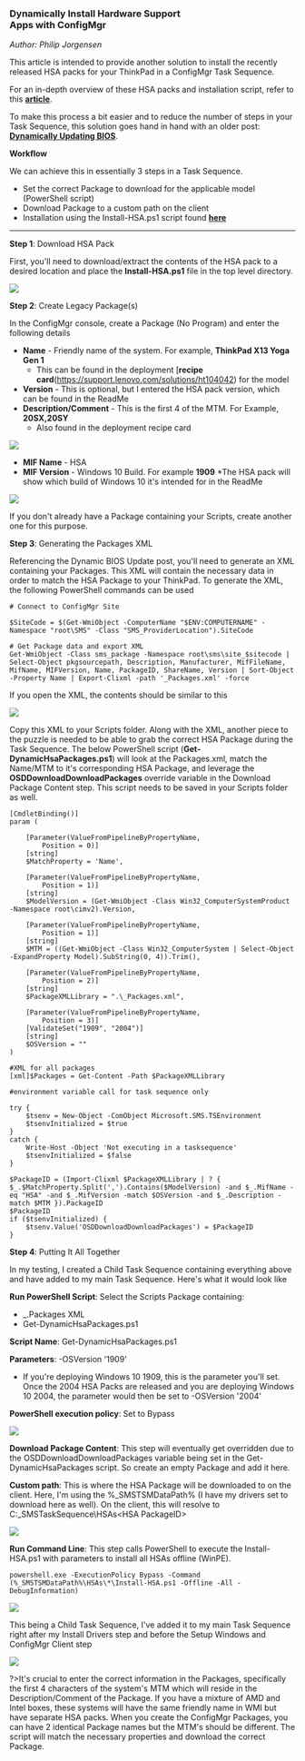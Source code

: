 ### Dynamically Install Hardware Support <br> Apps with ConfigMgr
*Author: Philip Jorgensen*

This article is intended to provide another solution to install the recently released HSA packs for your ThinkPad in a ConfigMgr Task Sequence.

For an in-depth overview of these HSA packs and installation script, refer to this [**article**](https://blog.lenovocdrt.com/2020/hsa-1.md).  

To make this process a bit easier and to reduce the number of steps in your Task Sequence, this solution goes hand in hand with an older post: [**Dynamically Updating BIOS**](https://blog.lenovocdrt.com/2017/dynamic_bios_update.md).

**Workflow**

We can achieve this in essentially 3 steps in a Task Sequence.  
- Set the correct Package to download for the applicable model (PowerShell script)
- Download Package to a custom path on the client
- Installation using the Install-HSA.ps1 script found [**here**](https://blog.lenovocdrt.com/2020/hsa-1.md)

---

**Step 1**: Download HSA Pack

First, you'll need to download/extract the contents of the HSA pack to a desired location and place the **Install-HSA.ps1** file in the top level directory.

![](../img/2020/dynamic_hsa/image1.jpg)

**Step 2**: Create Legacy Package(s)

In the ConfigMgr console, create a Package (No Program) and enter the following details
- **Name** - Friendly name of the system.  For example, **ThinkPad X13 Yoga Gen 1**
    * This can be found in the deployment [**recipe card**(https://support.lenovo.com/solutions/ht104042) for the model
- **Version** - This is optional, but I entered the HSA pack version, which can be found in the ReadMe
- **Description/Comment** - This is the first 4 of the MTM.  For Example, **20SX,20SY**
    * Also found in the deployment recipe card

![](../img/2020/dynamic_hsa/image2.jpg)

- **MIF Name** - HSA
- **MIF Version** - Windows 10 Build.  For example **1909**
    *The HSA pack will show which build of Windows 10 it's intended for in the ReadMe

![](../img/2020/dynamic_hsa/image3.jpg)

If you don't already have a Package containing your Scripts, create another one for this purpose.

**Step 3**: Generating the Packages XML

Referencing the Dynamic BIOS Update post, you'll need to generate an XML containing your Packages.  This XML will contain the necessary data in order to match the HSA Package to your ThinkPad.  To generate the XML, the following PowerShell commands can be used

```
# Connect to ConfigMgr Site 

$SiteCode = $(Get-WmiObject -ComputerName "$ENV:COMPUTERNAME" -Namespace "root\SMS" -Class "SMS_ProviderLocation").SiteCode

# Get Package data and export XML
Get-WmiObject -Class sms_package -Namespace root\sms\site_$sitecode | Select-Object pkgsourcepath, Description, Manufacturer, MifFileName, MifName, MIFVersion, Name, PackageID, ShareName, Version | Sort-Object -Property Name | Export-Clixml -path '_Packages.xml' -force 
```

If you open the XML, the contents should be similar to this

![](../img/2020/dynamic_hsa/image4.jpg)

Copy this XML to your Scripts folder.  Along with the XML, another piece to the puzzle is needed to be able to grab the correct HSA Package during the Task Sequence.  The below PowerShell script (**Get-DynamicHsaPackages.ps1**) will look at the Packages.xml, match the Name/MTM to it's corresponding HSA Package, and leverage the **OSDDownloadDownloadPackages** override variable in the Download Package Content step.  This script needs to be saved in your Scripts folder as well.

```
[CmdletBinding()]
param (

    [Parameter(ValueFromPipelineByPropertyName,
        Position = 0)]
    [string]
    $MatchProperty = 'Name',

    [Parameter(ValueFromPipelineByPropertyName,
        Position = 1)]
    [string]
    $ModelVersion = (Get-WmiObject -Class Win32_ComputerSystemProduct -Namespace root\cimv2).Version,

    [Parameter(ValueFromPipelineByPropertyName,
        Position = 1)]
    [string]
    $MTM = ((Get-WmiObject -Class Win32_ComputerSystem | Select-Object -ExpandProperty Model).SubString(0, 4)).Trim(),

    [Parameter(ValueFromPipelineByPropertyName,
        Position = 2)]
    [string]
    $PackageXMLLibrary = ".\_Packages.xml",

    [Parameter(ValueFromPipelineByPropertyName,
        Position = 3)]
    [ValidateSet("1909", "2004")]
    [string]
    $OSVersion = ""
)

#XML for all packages
[xml]$Packages = Get-Content -Path $PackageXMLLibrary

#environment variable call for task sequence only

try {
    $tsenv = New-Object -ComObject Microsoft.SMS.TSEnvironment
    $tsenvInitialized = $true
}
catch {
    Write-Host -Object 'Not executing in a tasksequence'
    $tsenvInitialized = $false
}

$PackageID = (Import-Clixml $PackageXMLLibrary | ? { $_.$MatchProperty.Split(',').Contains($ModelVersion) -and $_.MifName -eq "HSA" -and $_.MifVersion -match $OSVersion -and $_.Description -match $MTM }).PackageID
$PackageID
if ($tsenvInitialized) {
    $tsenv.Value('OSDDownloadDownloadPackages') = $PackageID
}
```

**Step 4**: Putting It All Together

In my testing, I created a Child Task Sequence containing everything above and have added to my main Task Sequence.  Here's what it would look like

**Run PowerShell Script**: Select the Scripts Package containing:

- _.Packages XML
- Get-DynamicHsaPackages.ps1

**Script Name**: Get-DynamicHsaPackages.ps1

**Parameters**: -OSVersion '1909'
- If you're deploying Windows 10 1909, this is the parameter you'll set.  Once the 2004 HSA Packs are released and you are deploying Windows 10 2004, the parameter would then be set to -OSVersion '2004'

**PowerShell execution policy**: Set to Bypass

![](../img/2020/dynamic_hsa/image5.jpg)

**Download Package Content**: This step will eventually get overridden due to the OSDDownloadDownloadPackages variable being set in the Get-DynamicHsaPackages script.  So create an empty Package and add it here.

**Custom path**: This is where the HSA Package will be downloaded to on the client.  Here, I'm using the %_SMSTSMDataPath% (I have my drivers set to download here as well).  On the client, this will resolve to C:\_SMSTaskSequence\HSAs\<HSA PackageID>

![](../img/2020/dynamic_hsa/image6.jpg)

**Run Command Line**: This step calls PowerShell to execute the Install-HSA.ps1 with parameters to install all HSAs offline (WinPE).

```
powershell.exe -ExecutionPolicy Bypass -Command (%_SMSTSMDataPath%\HSAs\*\Install-HSA.ps1 -Offline -All -DebugInformation)
```

![](../img/2020/dynamic_hsa/image7.jpg)

This being a Child Task Sequence, I've added it to my main Task Sequence right after my Install Drivers step and before the Setup Windows and ConfigMgr Client step

![](../img/2020/dynamic_hsa/image8.jpg)

?>It's crucial to enter the correct information in the Packages, specifically the first 4 characters of the system's MTM which will reside in the Description/Comment of the Package.  If you have a mixture of AMD and Intel boxes, these systems will have the same friendly name in WMI but have separate HSA packs.  When you create the ConfigMgr Packages, you can have 2 identical Package names but the MTM's should be different.  The script will match the necessary properties and download the correct Package.
